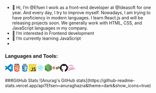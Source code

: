 - 👋 Hi, I’m @Efsen I work as a front-end developer at @Ideasoft for one year. And every day, I try to improve myself. Nowadays, I am trying to have proficiency in modern languages. I learn React.js and will be releasing projects soon. We generally work with HTML, CSS, and JavaScript languages ın my company.
- 👀 I’m interested in Frontend development
- 🌱 I’m currently learning JavaScript
- 
### Languages and Tools:

<img align="left" alt="Visual Studio Code" width="26px" src="https://raw.githubusercontent.com/github/explore/80688e429a7d4ef2fca1e82350fe8e3517d3494d/topics/visual-studio-code/visual-studio-code.png" />
<img align="left" alt="HTML5" width="26px" src="https://raw.githubusercontent.com/github/explore/80688e429a7d4ef2fca1e82350fe8e3517d3494d/topics/html/html.png" />
<img align="left" alt="CSS3" width="26px" src="https://raw.githubusercontent.com/github/explore/80688e429a7d4ef2fca1e82350fe8e3517d3494d/topics/css/css.png" />
<img align="left" alt="JavaScript" width="26px" src="https://raw.githubusercontent.com/github/explore/80688e429a7d4ef2fca1e82350fe8e3517d3494d/topics/javascript/javascript.png" />
<img align="left" alt="React" width="26px" src="https://raw.githubusercontent.com/github/explore/80688e429a7d4ef2fca1e82350fe8e3517d3494d/topics/react/react.png" />
<img align="left" alt="Node.js" width="26px" src="https://raw.githubusercontent.com/github/explore/80688e429a7d4ef2fca1e82350fe8e3517d3494d/topics/nodejs/nodejs.png" />
<img align="left" alt="Git" width="26px" src="https://raw.githubusercontent.com/github/explore/80688e429a7d4ef2fca1e82350fe8e3517d3494d/topics/git/git.png" />
<img align="left" alt="GitHub" width="26px" src="https://raw.githubusercontent.com/github/explore/78df643247d429f6cc873026c0622819ad797942/topics/github/github.png" />
<img src="https://raw.githubusercontent.com/devicons/devicon/master/icons/sass/sass-original.svg" alt="sass" width="26px"/>

<br />
<br />
###GitHub Stats
![Anurag's GitHub stats](https://github-readme-stats.vercel.app/api?Efsen=anuraghazra&theme=dark&show_icons=true)

<!---
Efsen/Efsen is a ✨ special ✨ repository because its `README.md` (this file) appears on your GitHub profile.
You can click the Preview link to take a look at your changes.
--->
